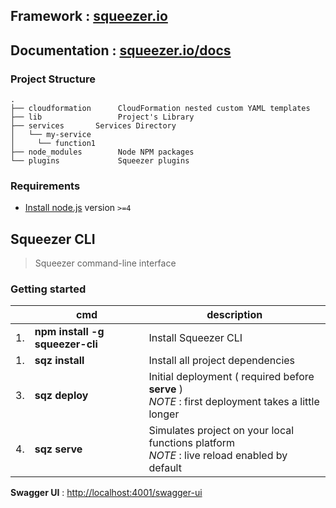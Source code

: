 ## Framework : [squeezer.io](https://squeezer.io)
## Documentation : [squeezer.io/docs](https://squeezer.io/docs)

### Project Structure

```
.
├── cloudformation      CloudFormation nested custom YAML templates
├── lib                 Project's Library
├── services       Services Directory
│   └── my-service
│     └── function1
├── node_modules        Node NPM packages
└── plugins             Squeezer plugins
```


### Requirements

- [Install node.js](http://nodejs.org/) version `>=4`

## Squeezer CLI

> Squeezer command-line interface

### Getting started


|    | cmd | description  |
|----|-----|--------------|
| 1. | **npm install -g squeezer-cli**  |  Install Squeezer CLI |
| 1. | **sqz install**  |  Install all project dependencies |
| 3. | **sqz deploy**  |  Initial deployment ( required before **serve** ) <br>*NOTE* : first deployment takes a little longer |
| 4. | **sqz serve**  |  Simulates project on your local functions platform<br>*NOTE* : live reload enabled by default |

**Swagger UI** : [http://localhost:4001/swagger-ui](http://localhost:4001/swagger-ui)
